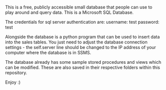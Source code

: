 This is a free, publicly accessible small database that people can use to play around and query data. 
This is a Microsoft SQL Database. 

The credentials for sql server authentication are:
  username: test   password: test 
  
Alongside the database is a python program that can be used to insert data into the sales tables. 
You just need to adjust the database connection settings - the self.server line should be changed to the IP address of your computer where the database is in SSMS. 

The database already has some sample stored procedures and views which can be modified. 
  These are also saved in their respective folders within this repository. 

Enjoy :)

